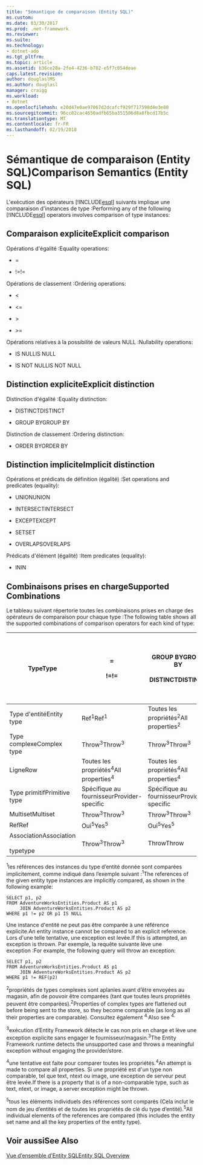 ```yaml
---
title: "Sémantique de comparaison (Entity SQL)"
ms.custom: 
ms.date: 03/30/2017
ms.prod: .net-framework
ms.reviewer: 
ms.suite: 
ms.technology:
- dotnet-ado
ms.tgt_pltfrm: 
ms.topic: article
ms.assetid: b36ce28a-2fe4-4236-b782-e5f7c054deae
caps.latest.revision: 
author: douglaslMS
ms.author: douglasl
manager: craigg
ms.workload:
- dotnet
ms.openlocfilehash: e20d47e0ae97067d2dcafcf929f717598d4e3e80
ms.sourcegitcommit: 96cc82cac4650adfb65ba351506d8a8fbcd17b5c
ms.translationtype: MT
ms.contentlocale: fr-FR
ms.lasthandoff: 02/19/2018
---
```

# <a name="comparison-semantics-entity-sql"></a><span data-ttu-id="464fb-102">Sémantique de comparaison (Entity SQL)</span><span class="sxs-lookup"><span data-stu-id="464fb-102">Comparison Semantics (Entity SQL)</span></span>
<span data-ttu-id="464fb-103">L'exécution des opérateurs [!INCLUDE[esql](../../../../../../includes/esql-md.md)] suivants implique une comparaison d'instances de type :</span><span class="sxs-lookup"><span data-stu-id="464fb-103">Performing any of the following [!INCLUDE[esql](../../../../../../includes/esql-md.md)] operators involves comparison of type instances:</span></span>  
  
## <a name="explicit-comparison"></a><span data-ttu-id="464fb-104">Comparaison explicite</span><span class="sxs-lookup"><span data-stu-id="464fb-104">Explicit comparison</span></span>  
 <span data-ttu-id="464fb-105">Opérations d'égalité :</span><span class="sxs-lookup"><span data-stu-id="464fb-105">Equality operations:</span></span>  
  
-   =  
  
-   <span data-ttu-id="464fb-106">!=</span><span class="sxs-lookup"><span data-stu-id="464fb-106">!=</span></span>  
  
 <span data-ttu-id="464fb-107">Opérations de classement :</span><span class="sxs-lookup"><span data-stu-id="464fb-107">Ordering operations:</span></span>  
  
-   <  
  
-   \<=  
  
-   \>  
  
-   \>=  
  
 <span data-ttu-id="464fb-108">Opérations relatives à la possibilité de valeurs NULL :</span><span class="sxs-lookup"><span data-stu-id="464fb-108">Nullability operations:</span></span>  
  
-   <span data-ttu-id="464fb-109">IS NULL</span><span class="sxs-lookup"><span data-stu-id="464fb-109">IS NULL</span></span>  
  
-   <span data-ttu-id="464fb-110">IS NOT NULL</span><span class="sxs-lookup"><span data-stu-id="464fb-110">IS NOT NULL</span></span>  
  
## <a name="explicit-distinction"></a><span data-ttu-id="464fb-111">Distinction explicite</span><span class="sxs-lookup"><span data-stu-id="464fb-111">Explicit distinction</span></span>  
 <span data-ttu-id="464fb-112">Distinction d'égalité :</span><span class="sxs-lookup"><span data-stu-id="464fb-112">Equality distinction:</span></span>  
  
-   <span data-ttu-id="464fb-113">DISTINCT</span><span class="sxs-lookup"><span data-stu-id="464fb-113">DISTINCT</span></span>  
  
-   <span data-ttu-id="464fb-114">GROUP BY</span><span class="sxs-lookup"><span data-stu-id="464fb-114">GROUP BY</span></span>  
  
 <span data-ttu-id="464fb-115">Distinction de classement :</span><span class="sxs-lookup"><span data-stu-id="464fb-115">Ordering distinction:</span></span>  
  
-   <span data-ttu-id="464fb-116">ORDER BY</span><span class="sxs-lookup"><span data-stu-id="464fb-116">ORDER BY</span></span>  
  
## <a name="implicit-distinction"></a><span data-ttu-id="464fb-117">Distinction implicite</span><span class="sxs-lookup"><span data-stu-id="464fb-117">Implicit distinction</span></span>  
 <span data-ttu-id="464fb-118">Opérations et prédicats de définition (égalité) :</span><span class="sxs-lookup"><span data-stu-id="464fb-118">Set operations and predicates (equality):</span></span>  
  
-   <span data-ttu-id="464fb-119">UNION</span><span class="sxs-lookup"><span data-stu-id="464fb-119">UNION</span></span>  
  
-   <span data-ttu-id="464fb-120">INTERSECT</span><span class="sxs-lookup"><span data-stu-id="464fb-120">INTERSECT</span></span>  
  
-   <span data-ttu-id="464fb-121">EXCEPT</span><span class="sxs-lookup"><span data-stu-id="464fb-121">EXCEPT</span></span>  
  
-   <span data-ttu-id="464fb-122">SET</span><span class="sxs-lookup"><span data-stu-id="464fb-122">SET</span></span>  
  
-   <span data-ttu-id="464fb-123">OVERLAPS</span><span class="sxs-lookup"><span data-stu-id="464fb-123">OVERLAPS</span></span>  
  
 <span data-ttu-id="464fb-124">Prédicats d'élément (égalité) :</span><span class="sxs-lookup"><span data-stu-id="464fb-124">Item predicates (equality):</span></span>  
  
-   <span data-ttu-id="464fb-125">IN</span><span class="sxs-lookup"><span data-stu-id="464fb-125">IN</span></span>  
  
## <a name="supported-combinations"></a><span data-ttu-id="464fb-126">Combinaisons prises en charge</span><span class="sxs-lookup"><span data-stu-id="464fb-126">Supported Combinations</span></span>  
 <span data-ttu-id="464fb-127">Le tableau suivant répertorie toutes les combinaisons prises en charge des opérateurs de comparaison pour chaque type :</span><span class="sxs-lookup"><span data-stu-id="464fb-127">The following table shows all the supported combinations of comparison operators for each kind of type:</span></span>  
  
|<span data-ttu-id="464fb-128">**Type**</span><span class="sxs-lookup"><span data-stu-id="464fb-128">**Type**</span></span>|**=**<br /><br /> <span data-ttu-id="464fb-129">**!=**</span><span class="sxs-lookup"><span data-stu-id="464fb-129">**!=**</span></span>|<span data-ttu-id="464fb-130">**GROUP BY**</span><span class="sxs-lookup"><span data-stu-id="464fb-130">**GROUP BY**</span></span><br /><br /> <span data-ttu-id="464fb-131">**DISTINCT**</span><span class="sxs-lookup"><span data-stu-id="464fb-131">**DISTINCT**</span></span>|<span data-ttu-id="464fb-132">**UNION**</span><span class="sxs-lookup"><span data-stu-id="464fb-132">**UNION**</span></span><br /><br /> <span data-ttu-id="464fb-133">**INTERSECT**</span><span class="sxs-lookup"><span data-stu-id="464fb-133">**INTERSECT**</span></span><br /><br /> <span data-ttu-id="464fb-134">**EXCEPT**</span><span class="sxs-lookup"><span data-stu-id="464fb-134">**EXCEPT**</span></span><br /><br /> <span data-ttu-id="464fb-135">**SET**</span><span class="sxs-lookup"><span data-stu-id="464fb-135">**SET**</span></span><br /><br /> <span data-ttu-id="464fb-136">**OVERLAPS**</span><span class="sxs-lookup"><span data-stu-id="464fb-136">**OVERLAPS**</span></span>|<span data-ttu-id="464fb-137">**IN**</span><span class="sxs-lookup"><span data-stu-id="464fb-137">**IN**</span></span>|<span data-ttu-id="464fb-138">**<   <=**</span><span class="sxs-lookup"><span data-stu-id="464fb-138">**<   <=**</span></span><br /><br /> <span data-ttu-id="464fb-139">**>   >=**</span><span class="sxs-lookup"><span data-stu-id="464fb-139">**>   >=**</span></span>|<span data-ttu-id="464fb-140">**ORDER BY**</span><span class="sxs-lookup"><span data-stu-id="464fb-140">**ORDER BY**</span></span>|<span data-ttu-id="464fb-141">**A LA VALEUR NULL**</span><span class="sxs-lookup"><span data-stu-id="464fb-141">**IS NULL**</span></span><br /><br /> <span data-ttu-id="464fb-142">**N’EST PAS NULL**</span><span class="sxs-lookup"><span data-stu-id="464fb-142">**IS NOT NULL**</span></span>|  
|-|-|-|-|-|-|-|-|  
|<span data-ttu-id="464fb-143">Type d'entité</span><span class="sxs-lookup"><span data-stu-id="464fb-143">Entity type</span></span>|<span data-ttu-id="464fb-144">Ref<sup>1</sup></span><span class="sxs-lookup"><span data-stu-id="464fb-144">Ref<sup>1</sup></span></span>|<span data-ttu-id="464fb-145">Toutes les propriétés<sup>2</sup></span><span class="sxs-lookup"><span data-stu-id="464fb-145">All properties<sup>2</sup></span></span>|<span data-ttu-id="464fb-146">Toutes les propriétés<sup>2</sup></span><span class="sxs-lookup"><span data-stu-id="464fb-146">All properties<sup>2</sup></span></span>|<span data-ttu-id="464fb-147">Toutes les propriétés<sup>2</sup></span><span class="sxs-lookup"><span data-stu-id="464fb-147">All properties<sup>2</sup></span></span>|<span data-ttu-id="464fb-148">Throw<sup>3</sup></span><span class="sxs-lookup"><span data-stu-id="464fb-148">Throw<sup>3</sup></span></span>|<span data-ttu-id="464fb-149">Throw<sup>3</sup></span><span class="sxs-lookup"><span data-stu-id="464fb-149">Throw<sup>3</sup></span></span>|<span data-ttu-id="464fb-150">Ref<sup>1</sup></span><span class="sxs-lookup"><span data-stu-id="464fb-150">Ref<sup>1</sup></span></span>|  
|<span data-ttu-id="464fb-151">Type complexe</span><span class="sxs-lookup"><span data-stu-id="464fb-151">Complex type</span></span>|<span data-ttu-id="464fb-152">Throw<sup>3</sup></span><span class="sxs-lookup"><span data-stu-id="464fb-152">Throw<sup>3</sup></span></span>|<span data-ttu-id="464fb-153">Throw<sup>3</sup></span><span class="sxs-lookup"><span data-stu-id="464fb-153">Throw<sup>3</sup></span></span>|<span data-ttu-id="464fb-154">Throw<sup>3</sup></span><span class="sxs-lookup"><span data-stu-id="464fb-154">Throw<sup>3</sup></span></span>|<span data-ttu-id="464fb-155">Throw<sup>3</sup></span><span class="sxs-lookup"><span data-stu-id="464fb-155">Throw<sup>3</sup></span></span>|<span data-ttu-id="464fb-156">Throw<sup>3</sup></span><span class="sxs-lookup"><span data-stu-id="464fb-156">Throw<sup>3</sup></span></span>|<span data-ttu-id="464fb-157">Throw<sup>3</sup></span><span class="sxs-lookup"><span data-stu-id="464fb-157">Throw<sup>3</sup></span></span>|<span data-ttu-id="464fb-158">Throw<sup>3</sup></span><span class="sxs-lookup"><span data-stu-id="464fb-158">Throw<sup>3</sup></span></span>|  
|<span data-ttu-id="464fb-159">Ligne</span><span class="sxs-lookup"><span data-stu-id="464fb-159">Row</span></span>|<span data-ttu-id="464fb-160">Toutes les propriétés<sup>4</sup></span><span class="sxs-lookup"><span data-stu-id="464fb-160">All properties<sup>4</sup></span></span>|<span data-ttu-id="464fb-161">Toutes les propriétés<sup>4</sup></span><span class="sxs-lookup"><span data-stu-id="464fb-161">All properties<sup>4</sup></span></span>|<span data-ttu-id="464fb-162">Toutes les propriétés<sup>4</sup></span><span class="sxs-lookup"><span data-stu-id="464fb-162">All properties<sup>4</sup></span></span>|<span data-ttu-id="464fb-163">Throw<sup>3</sup></span><span class="sxs-lookup"><span data-stu-id="464fb-163">Throw<sup>3</sup></span></span>|<span data-ttu-id="464fb-164">Throw<sup>3</sup></span><span class="sxs-lookup"><span data-stu-id="464fb-164">Throw<sup>3</sup></span></span>|<span data-ttu-id="464fb-165">Toutes les propriétés<sup>4</sup></span><span class="sxs-lookup"><span data-stu-id="464fb-165">All properties<sup>4</sup></span></span>|<span data-ttu-id="464fb-166">Throw<sup>3</sup></span><span class="sxs-lookup"><span data-stu-id="464fb-166">Throw<sup>3</sup></span></span>|  
|<span data-ttu-id="464fb-167">Type primitif</span><span class="sxs-lookup"><span data-stu-id="464fb-167">Primitive type</span></span>|<span data-ttu-id="464fb-168">Spécifique au fournisseur</span><span class="sxs-lookup"><span data-stu-id="464fb-168">Provider-specific</span></span>|<span data-ttu-id="464fb-169">Spécifique au fournisseur</span><span class="sxs-lookup"><span data-stu-id="464fb-169">Provider-specific</span></span>|<span data-ttu-id="464fb-170">Spécifique au fournisseur</span><span class="sxs-lookup"><span data-stu-id="464fb-170">Provider-specific</span></span>|<span data-ttu-id="464fb-171">Spécifique au fournisseur</span><span class="sxs-lookup"><span data-stu-id="464fb-171">Provider-specific</span></span>|<span data-ttu-id="464fb-172">Spécifique au fournisseur</span><span class="sxs-lookup"><span data-stu-id="464fb-172">Provider-specific</span></span>|<span data-ttu-id="464fb-173">Spécifique au fournisseur</span><span class="sxs-lookup"><span data-stu-id="464fb-173">Provider-specific</span></span>|<span data-ttu-id="464fb-174">Spécifique au fournisseur</span><span class="sxs-lookup"><span data-stu-id="464fb-174">Provider-specific</span></span>|  
|<span data-ttu-id="464fb-175">Multiset</span><span class="sxs-lookup"><span data-stu-id="464fb-175">Multiset</span></span>|<span data-ttu-id="464fb-176">Throw<sup>3</sup></span><span class="sxs-lookup"><span data-stu-id="464fb-176">Throw<sup>3</sup></span></span>|<span data-ttu-id="464fb-177">Throw<sup>3</sup></span><span class="sxs-lookup"><span data-stu-id="464fb-177">Throw<sup>3</sup></span></span>|<span data-ttu-id="464fb-178">Throw<sup>3</sup></span><span class="sxs-lookup"><span data-stu-id="464fb-178">Throw<sup>3</sup></span></span>|<span data-ttu-id="464fb-179">Throw<sup>3</sup></span><span class="sxs-lookup"><span data-stu-id="464fb-179">Throw<sup>3</sup></span></span>|<span data-ttu-id="464fb-180">Throw<sup>3</sup></span><span class="sxs-lookup"><span data-stu-id="464fb-180">Throw<sup>3</sup></span></span>|<span data-ttu-id="464fb-181">Throw<sup>3</sup></span><span class="sxs-lookup"><span data-stu-id="464fb-181">Throw<sup>3</sup></span></span>|<span data-ttu-id="464fb-182">Throw<sup>3</sup></span><span class="sxs-lookup"><span data-stu-id="464fb-182">Throw<sup>3</sup></span></span>|  
|<span data-ttu-id="464fb-183">Ref</span><span class="sxs-lookup"><span data-stu-id="464fb-183">Ref</span></span>|<span data-ttu-id="464fb-184">Oui<sup>5</sup></span><span class="sxs-lookup"><span data-stu-id="464fb-184">Yes<sup>5</sup></span></span>|<span data-ttu-id="464fb-185">Oui<sup>5</sup></span><span class="sxs-lookup"><span data-stu-id="464fb-185">Yes<sup>5</sup></span></span>|<span data-ttu-id="464fb-186">Oui<sup>5</sup></span><span class="sxs-lookup"><span data-stu-id="464fb-186">Yes<sup>5</sup></span></span>|<span data-ttu-id="464fb-187">Oui<sup>5</sup></span><span class="sxs-lookup"><span data-stu-id="464fb-187">Yes<sup>5</sup></span></span>|<span data-ttu-id="464fb-188">Throw</span><span class="sxs-lookup"><span data-stu-id="464fb-188">Throw</span></span>|<span data-ttu-id="464fb-189">Throw</span><span class="sxs-lookup"><span data-stu-id="464fb-189">Throw</span></span>|<span data-ttu-id="464fb-190">Oui<sup>5</sup></span><span class="sxs-lookup"><span data-stu-id="464fb-190">Yes<sup>5</sup></span></span>|  
|<span data-ttu-id="464fb-191">Association</span><span class="sxs-lookup"><span data-stu-id="464fb-191">Association</span></span><br /><br /> <span data-ttu-id="464fb-192">type</span><span class="sxs-lookup"><span data-stu-id="464fb-192">type</span></span>|<span data-ttu-id="464fb-193">Throw<sup>3</sup></span><span class="sxs-lookup"><span data-stu-id="464fb-193">Throw<sup>3</sup></span></span>|<span data-ttu-id="464fb-194">Throw</span><span class="sxs-lookup"><span data-stu-id="464fb-194">Throw</span></span>|<span data-ttu-id="464fb-195">Throw</span><span class="sxs-lookup"><span data-stu-id="464fb-195">Throw</span></span>|<span data-ttu-id="464fb-196">Throw</span><span class="sxs-lookup"><span data-stu-id="464fb-196">Throw</span></span>|<span data-ttu-id="464fb-197">Throw<sup>3</sup></span><span class="sxs-lookup"><span data-stu-id="464fb-197">Throw<sup>3</sup></span></span>|<span data-ttu-id="464fb-198">Throw<sup>3</sup></span><span class="sxs-lookup"><span data-stu-id="464fb-198">Throw<sup>3</sup></span></span>|<span data-ttu-id="464fb-199">Throw<sup>3</sup></span><span class="sxs-lookup"><span data-stu-id="464fb-199">Throw<sup>3</sup></span></span>|  
  
 <span data-ttu-id="464fb-200"><sup>1</sup>les références des instances du type d’entité donnée sont comparées implicitement, comme indiqué dans l’exemple suivant :</span><span class="sxs-lookup"><span data-stu-id="464fb-200"><sup>1</sup>The references of the given entity type instances are implicitly compared, as shown in the following example:</span></span>  
  
```  
SELECT p1, p2   
FROM AdventureWorksEntities.Product AS p1   
     JOIN AdventureWorksEntities.Product AS p2   
WHERE p1 != p2 OR p1 IS NULL  
```  
  
 <span data-ttu-id="464fb-201">Une instance d'entité ne peut pas être comparée à une référence explicite.</span><span class="sxs-lookup"><span data-stu-id="464fb-201">An entity instance cannot be compared to an explicit reference.</span></span> <span data-ttu-id="464fb-202">Lors d'une telle tentative, une exception est levée.</span><span class="sxs-lookup"><span data-stu-id="464fb-202">If this is attempted, an exception is thrown.</span></span> <span data-ttu-id="464fb-203">Par exemple, la requête suivante lève une exception :</span><span class="sxs-lookup"><span data-stu-id="464fb-203">For example, the following query will throw an exception:</span></span>  
  
```  
SELECT p1, p2   
FROM AdventureWorksEntities.Product AS p1   
     JOIN AdventureWorksEntities.Product AS p2   
WHERE p1 != REF(p2)  
```  
  
 <span data-ttu-id="464fb-204"><sup>2</sup>propriétés de types complexes sont aplanies avant d’être envoyées au magasin, afin de pouvoir être comparées (tant que toutes leurs propriétés peuvent être comparées).</span><span class="sxs-lookup"><span data-stu-id="464fb-204"><sup>2</sup>Properties of complex types are flattened out before being sent to the store, so they become comparable (as long as all their properties are comparable).</span></span> <span data-ttu-id="464fb-205">Consultez également <sup>4.</sup></span><span class="sxs-lookup"><span data-stu-id="464fb-205">Also see <sup>4.</sup></span></span>  
  
 <span data-ttu-id="464fb-206"><sup>3</sup>exécution d’Entity Framework détecte le cas non pris en charge et lève une exception explicite sans engager le fournisseur/magasin.</span><span class="sxs-lookup"><span data-stu-id="464fb-206"><sup>3</sup>The Entity Framework runtime detects the unsupported case and throws a meaningful exception without engaging the provider/store.</span></span>  
  
 <span data-ttu-id="464fb-207"><sup>4</sup>une tentative est faite pour comparer toutes les propriétés.</span><span class="sxs-lookup"><span data-stu-id="464fb-207"><sup>4</sup>An attempt is made to compare all properties.</span></span> <span data-ttu-id="464fb-208">Si une propriété est d'un type non comparable, tel que text, ntext ou image, une exception de serveur peut être levée.</span><span class="sxs-lookup"><span data-stu-id="464fb-208">If there is a property that is of a non-comparable type, such as text, ntext, or image, a server exception might be thrown.</span></span>  
  
 <span data-ttu-id="464fb-209"><sup>5</sup>tous les éléments individuels des références sont comparés (Cela inclut le nom de jeu d’entités et de toutes les propriétés de clé du type d’entité).</span><span class="sxs-lookup"><span data-stu-id="464fb-209"><sup>5</sup>All individual elements of the references are compared (this includes the entity set name and all the key properties of the entity type).</span></span>  
  
## <a name="see-also"></a><span data-ttu-id="464fb-210">Voir aussi</span><span class="sxs-lookup"><span data-stu-id="464fb-210">See Also</span></span>  
 [<span data-ttu-id="464fb-211">Vue d’ensemble d’Entity SQL</span><span class="sxs-lookup"><span data-stu-id="464fb-211">Entity SQL Overview</span></span>](../../../../../../docs/framework/data/adonet/ef/language-reference/entity-sql-overview.md)

